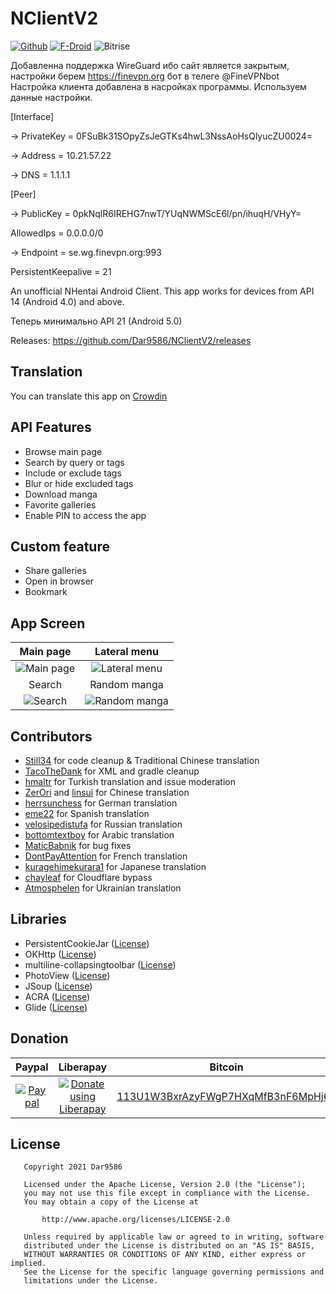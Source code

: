 # NClientV2

[![Github](https://img.shields.io/github/v/release/Dar9586/NClientV2.svg?logo=github)](https://github.com/Dar9586/NClientV2/releases/latest) [![F-Droid](https://img.shields.io/f-droid/v/com.dar.nclientv2)](https://f-droid.org/en/packages/com.dar.nclientv2/) ![Bitrise](https://img.shields.io/bitrise/0a79e29cfda80c5f?token=BrSKdUUfKb97MHigL9nA1w)

Добавленна поддержка WireGuard ибо сайт является закрытым, настройки берем https://finevpn.org бот в телеге @FineVPNbot
Настройка клиента добавлена в насройках программы. Используем данные настройки.

[Interface]

-> PrivateKey = 0FSuBk31SOpyZsJeGTKs4hwL3NssAoHsQlyucZU0024=

-> Address = 10.21.57.22

-> DNS = 1.1.1.1

[Peer]

-> PublicKey = 0pkNqlR6IREHG7nwT/YUqNWMScE6l/pn/ihuqH/VHyY=

AllowedIps = 0.0.0.0/0

-> Endpoint = se.wg.finevpn.org:993

PersistentKeepalive = 21


An unofficial NHentai Android Client.
This app  works for devices from API 14 (Android 4.0) and above. 

Теперь минимально API 21 (Android 5.0)

Releases: <https://github.com/Dar9586/NClientV2/releases>

## Translation

You can translate this app on [Crowdin](https://crowdin.com/project/nclientv2)

## API Features

- Browse main page
- Search by query or tags
- Include or exclude tags
- Blur or hide excluded tags
- Download manga
- Favorite galleries
- Enable PIN to access the app

## Custom feature

- Share galleries
- Open in browser
- Bookmark

## App Screen

Main page|Lateral menu
:-:|:-:
![Main page](https://raw.githubusercontent.com/Dar9586/NClientV2/master/fastlane/metadata/android/en-US/images/phoneScreenshots/img1.jpg)|![Lateral menu](https://media.discordapp.net/attachments/608725424092086280/720369411030253578/Screenshot_20200610-230229_NClientV2.jpg?width=360&height=658)
Search|Random manga
![Search](https://media.discordapp.net/attachments/608725424092086280/720369411030253578/Screenshot_20200610-230229_NClientV2.jpg?width=360&height=658)|![Random manga](https://raw.githubusercontent.com/Dar9586/NClientV2/master/fastlane/metadata/android/en-US/images/phoneScreenshots/img4.jpg)

## Contributors

- [Still34](https://github.com/Still34) for code cleanup & Traditional Chinese translation
- [TacoTheDank](https://github.com/TacoTheDank) for XML and gradle cleanup
- [hmaltr](https://github.com/hmaltr) for Turkish translation and issue moderation
- [ZerOri](https://github.com/ZerOri) and [linsui](https://github.com/linsui) for Chinese translation
- [herrsunchess](https://github.com/herrsunchess) for German translation
- [eme22](https://github.com/herrsunchess) for Spanish translation
- [velosipedistufa](https://github.com/velosipedistufa) for Russian translation
- [bottomtextboy](https://github.com/bottomtextboy) for Arabic translation
- [MaticBabnik](https://github.com/MaticBabnik) for bug fixes
- [DontPayAttention](https://github.com/DontPayAttention) for French translation
- [kuragehimekurara1](https://github.com/kuragehimekurara1) for Japanese translation
- [chayleaf](https://github.com/chayleaf) for Cloudflare bypass
- [Atmosphelen](https://github.com/Atmosphelen) for Ukrainian translation



## Libraries

- PersistentCookieJar ([License](https://github.com/franmontiel/PersistentCookieJar/blob/master/LICENSE.txt))
- OKHttp ([License](https://github.com/square/okhttp/blob/master/LICENSE.txt))
- multiline-collapsingtoolbar ([License](https://github.com/opacapp/multiline-collapsingtoolbar/blob/master/LICENSE))
- PhotoView ([License](https://github.com/chrisbanes/PhotoView/blob/master/LICENSE))
- JSoup ([License](https://github.com/jhy/jsoup/blob/master/LICENSE))
- ACRA ([License](https://github.com/ACRA/acra/blob/master/LICENSE))
- Glide ([License](https://github.com/bumptech/glide/blob/master/LICENSE))

## Donation

Paypal|Liberapay|Bitcoin
:-:|:-:|:-:
[![Paypal](https://www.paypalobjects.com/en_US/i/btn/btn_donate_SM.gif)](https://www.paypal.com/cgi-bin/webscr?cmd=_s-xclick&hosted_button_id=CVMR2STUSVE6U)|[![Donate using Liberapay](https://liberapay.com/assets/widgets/donate.svg)](https://liberapay.com/Dar9586/donate)|[113U1W3BxrAzyFWgP7HXqMfB3nF6MpHj6p](https://www.blockchain.com/btc/address/113U1W3BxrAzyFWgP7HXqMfB3nF6MpHj6p)

## License

```text
   Copyright 2021 Dar9586

   Licensed under the Apache License, Version 2.0 (the "License");
   you may not use this file except in compliance with the License.
   You may obtain a copy of the License at

       http://www.apache.org/licenses/LICENSE-2.0

   Unless required by applicable law or agreed to in writing, software
   distributed under the License is distributed on an "AS IS" BASIS,
   WITHOUT WARRANTIES OR CONDITIONS OF ANY KIND, either express or implied.
   See the License for the specific language governing permissions and
   limitations under the License.
```
